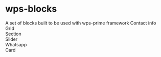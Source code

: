 # wps-blocks
A set of blocks built to be used with wps-prime framework
Contact info\
Grid\
Section\
Slider\
Whatsapp\
Card
